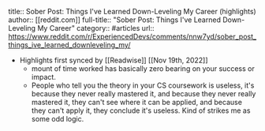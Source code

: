 title:: Sober Post: Things I've Learned Down-Leveling My Career (highlights)
author:: [[reddit.com]]
full-title:: "Sober Post: Things I've Learned Down-Leveling My Career"
category:: #articles
url:: https://www.reddit.com/r/ExperiencedDevs/comments/nnw7yd/sober_post_things_ive_learned_downleveling_my/

- Highlights first synced by [[Readwise]] [[Nov 19th, 2022]]
	- mount of time worked has basically zero bearing on your success or impact.
	- People who tell you the theory in your CS coursework is useless, it's because they never really mastered it, and because they never really mastered it, they can't see where it can be applied, and because they can't apply it, they conclude it's useless. Kind of strikes me as some odd logic.